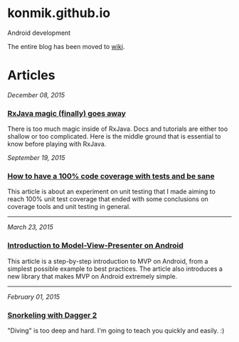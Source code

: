 # konmik.github.io
Android development

The entire blog has been moved to [wiki](https://github.com/konmik/konmik.github.io/wiki).


# Articles

*December 08, 2015*

### [RxJava magic (finally) goes away](https://github.com/konmik/konmik.github.io/wiki/RxJava-magic-goes-away)

There is too much magic inside of RxJava.
Docs and tutorials are either too shallow or too complicated.
Here is the middle ground that is essential to know before playing with RxJava.

*September 19, 2015*

### [How to have a 100% code coverage with tests and be sane](https://github.com/konmik/konmik.github.io/wiki/How-to-have-a-100%25-code-coverage-with-tests-and-be-sane)

This article is about an experiment on unit testing that I made aiming to reach 100% unit test coverage that ended with some conclusions on coverage tools and unit testing in general.

-------

*March 23, 2015*

### [Introduction to Model-View-Presenter on Android](https://github.com/konmik/konmik.github.io/wiki/Introduction-to-Model-View-Presenter-on-Android)

This article is a step-by-step introduction to MVP on Android, from a simplest possible
example to best practices. The article also introduces a new library
that makes MVP on Android extremely simple.

-------

*February 01, 2015*

### [Snorkeling with Dagger 2](https://github.com/konmik/konmik.github.io/wiki/Snorkeling-with-Dagger-2)

"Diving" is too deep and hard. I'm going to teach you quickly and easily. :)
